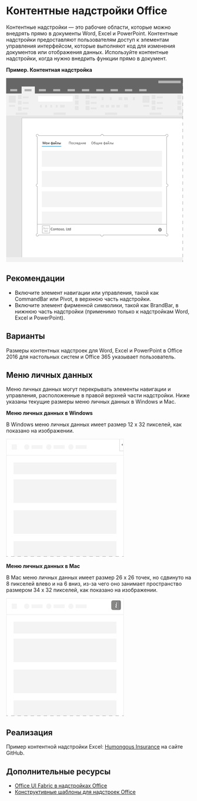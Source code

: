 # <a name="content-office-add-ins"></a>Контентные надстройки Office

Контентные надстройки — это рабочие области, которые можно внедрять прямо в документы Word, Excel и PowerPoint. Контентные надстройки предоставляют пользователям доступ к элементам управления интерфейсом, которые выполняют код для изменения документов или отображения данных. Используйте контентные надстройки, когда нужно внедрить функции прямо в документ.  

**Пример. Контентная надстройка**

![Изображение, на котором показан типичный макет контентной надстройки.](../images/overview_withApp_content.png)

## <a name="best-practices"></a>Рекомендации

- Включите элемент навигации или управления, такой как CommandBar или Pivot, в верхнюю часть надстройки.
- Включите элемент фирменной символики, такой как BrandBar, в нижнюю часть надстройки (применимо только к надстройкам Word, Excel и PowerPoint).

## <a name="variants"></a>Варианты

Размеры контентных надстроек для Word, Excel и PowerPoint в Office 2016 для настольных систем и Office 365 указывает пользователь.

## <a name="personality-menu"></a>Меню личных данных

Меню личных данных могут перекрывать элементы навигации и управления, расположенные в правой верхней части надстройки. Ниже указаны текущие размеры меню личных данных в Windows и Mac.

**Меню личных данных в Windows** 

В Windows меню личных данных имеет размер 12 x 32 пикселей, как показано на изображении.

![Изображение меню личных данных на рабочем столе Windows](../images/personalityMenu_Win.png)

**Меню личных данных в Mac**

В Mac меню личных данных имеет размер 26 x 26 точек, но сдвинуто на 8 пикселей влево и на 6 вниз, из-за чего оно занимает пространство размером 34 x 32 пикселей, как показано на изображении.

![Изображение меню личных данных на рабочем столе Mac](../images/personalityMenu_Mac.png)

## <a name="implementation"></a>Реализация

Пример контентной надстройки Excel: [Humongous Insurance](https://github.com/OfficeDev/Excel-Content-Add-in-Humongous-Insurance) на сайте GitHub.

## <a name="additional-resources"></a>Дополнительные ресурсы

- [Office UI Fabric в надстройках Office](office-ui-fabric.md) 
- [Конструктивные шаблоны для надстроек Office](ux-design-patterns.md)